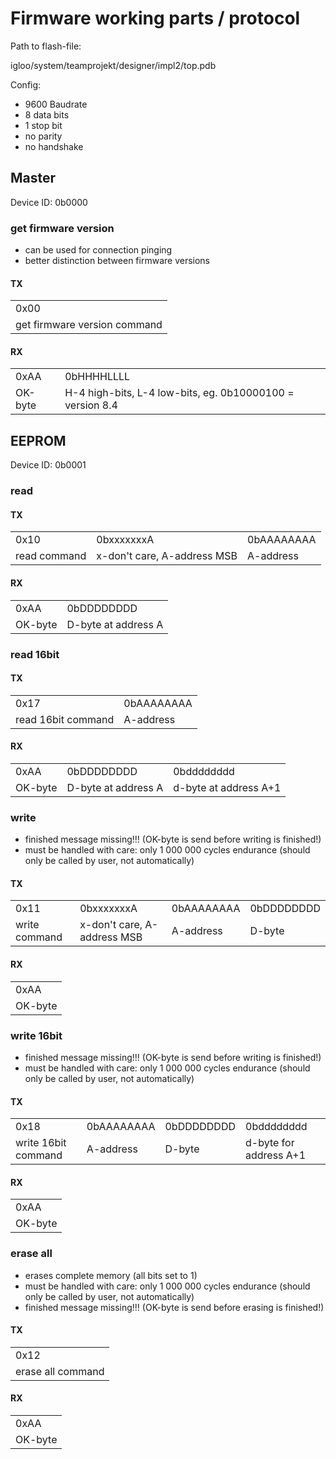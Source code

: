 # Firmware working parts / protocol
Path to flash-file:

igloo/system/teamprojekt/designer/impl2/top.pdb

Config:
* 9600 Baudrate
* 8 data bits
* 1 stop bit
* no parity
* no handshake

## Master
Device ID: 0b0000
### get firmware version
* can be used for connection pinging
* better distinction between firmware versions

#### TX
|              |
|--------------|
| 0x00   |
| get firmware version command |

#### RX
|         |                     |
|---------|---------------------|
| 0xAA    | 0bHHHHLLLL          |
| OK-byte | H-4 high-bits, L-4 low-bits, eg. 0b10000100 = version 8.4 |

## EEPROM
Device ID: 0b0001
### read

#### TX
|              |            |            |
|--------------|------------|------------|
| 0x10   | 0bxxxxxxxA | 0bAAAAAAAA |
| read command | x-don't care, A-address MSB  | A-address  |

#### RX
|         |                     |
|---------|---------------------|
| 0xAA    | 0bDDDDDDDD          |
| OK-byte | D-byte at address A |

### read 16bit

#### TX
|         |                     |
|---------|---------------------|
| 0x17    | 0bAAAAAAAA          |
| read 16bit command | A-address |

#### RX
|              |            |            |
|--------------|------------|------------|
| 0xAA   | 0bDDDDDDDD | 0bdddddddd |
| OK-byte | D-byte at address A  | d-byte at address A+1  |

### write
* finished message missing!!! (OK-byte is send before writing is finished!)
* must be handled with care: only 1 000 000 cycles endurance (should only be called by user, not automatically)

#### TX
|              |            |            |          |
|--------------|------------|------------|----------|
| 0x11         | 0bxxxxxxxA | 0bAAAAAAAA |0bDDDDDDDD|
| write command | x-don't care, A-address MSB | A-address  | D-byte   |

#### RX
|         |
|---------|
| 0xAA    |
| OK-byte |

### write 16bit
* finished message missing!!! (OK-byte is send before writing is finished!)
* must be handled with care: only 1 000 000 cycles endurance (should only be called by user, not automatically)

#### TX
|              |            |            |          |
|--------------|------------|------------|----------|
| 0x18         | 0bAAAAAAAA | 0bDDDDDDDD | 0bdddddddd |
| write 16bit command | A-address | D-byte  | d-byte for address A+1   |

#### RX
|         |
|---------|
| 0xAA    |
| OK-byte |

### erase all
* erases complete memory (all bits set to 1)
* must be handled with care: only 1 000 000 cycles endurance (should only be called by user, not automatically)
* finished message missing!!! (OK-byte is send before erasing is finished!)

#### TX
|              |
|--------------|
| 0x12   |
| erase all command |

#### RX
|         |
|---------|
| 0xAA    |
| OK-byte |